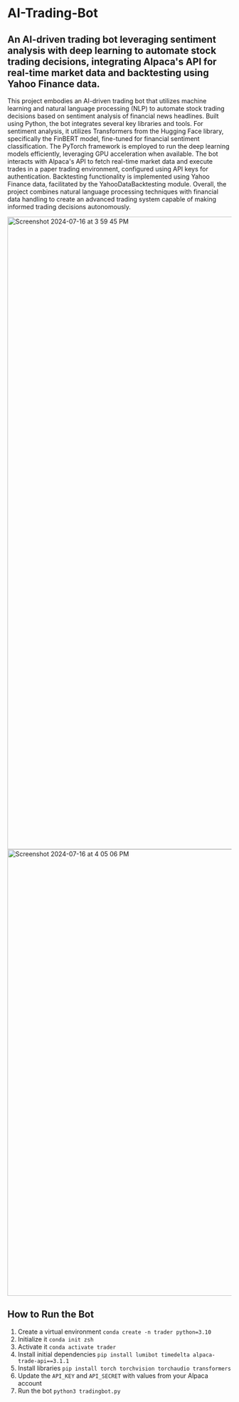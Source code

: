 # AI-Trading-Bot

## An AI-driven trading bot leveraging sentiment analysis with deep learning to automate stock trading decisions, integrating Alpaca's API for real-time market data and backtesting using Yahoo Finance data.

This project embodies an AI-driven trading bot that utilizes machine learning and natural language processing (NLP) to automate stock trading decisions based on sentiment analysis of financial news headlines. Built using Python, the bot integrates several key libraries and tools. For sentiment analysis, it utilizes Transformers from the Hugging Face library, specifically the FinBERT model, fine-tuned for financial sentiment classification. The PyTorch framework is employed to run the deep learning models efficiently, leveraging GPU acceleration when available. The bot interacts with Alpaca's API to fetch real-time market data and execute trades in a paper trading environment, configured using API keys for authentication. Backtesting functionality is implemented using Yahoo Finance data, facilitated by the YahooDataBacktesting module. Overall, the project combines natural language processing techniques with financial data handling to create an advanced trading system capable of making informed trading decisions autonomously.


<img width="1422" alt="Screenshot 2024-07-16 at 3 59 45 PM" src="https://github.com/user-attachments/assets/0cd49663-c8a9-46cc-be77-6e5e0080e504">


<img width="1004" alt="Screenshot 2024-07-16 at 4 05 06 PM" src="https://github.com/user-attachments/assets/179ee0d5-07ca-4018-ab27-7d5f711f7a56">

## How to Run the Bot
1. Create a virtual environment `conda create -n trader python=3.10` 
2. Initialize it `conda init zsh`
3. Activate it `conda activate trader`
4. Install initial dependencies `pip install lumibot timedelta alpaca-trade-api==3.1.1`
5. Install libraries `pip install torch torchvision torchaudio transformers` 
6. Update the `API_KEY` and `API_SECRET` with values from your Alpaca account 
7. Run the bot `python3 tradingbot.py`

